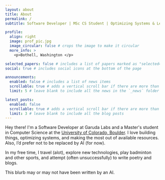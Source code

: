 ```yaml
---
layout: about
title: About
permalink: /
subtitle: Software Developer | MSc CS Student | Optimizing Systems & Learning Always

profile:
  align: right
  image: prof_pic.jpg
  image_circular: false # crops the image to make it circular
  more_info: >
    <p>Bothell, Washington </p>

selected_papers: false # includes a list of papers marked as "selected={true}"
social: true # includes social icons at the bottom of the page

announcements:
  enabled: false # includes a list of news items
  scrollable: true # adds a vertical scroll bar if there are more than 3 news items
  limit: 5 # leave blank to include all the news in the `_news` folder

latest_posts:
  enabled: false 
  scrollable: true # adds a vertical scroll bar if there are more than 3 new posts items
  limit: 3 # leave blank to include all the blog posts
---
```


Hey there! I'm a Software Developer at Garuda Labs and a Master's student in Computer Science at the [University of Colorado, Boulder](https://www.colorado.edu/). I love building things, optimizing systems, and making the most out of available resources. Also, I’d prefer not to be replaced by AI (for now).

In my free time, I travel (alot), explore new technologies, play badminton and other sports, and attempt (often unsuccessfully) to write poetry and blogs.

This blurb may or may not have been written by an AI.
